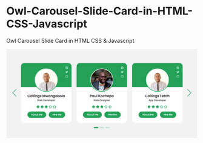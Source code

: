 # Owl-Carousel-Slide-Card-in-HTML-CSS-Javascript
Owl Carousel Slide Card in HTML CSS &amp; Javascript

![alt text](https://github.com/Collin0012/Owl-Carousel-Slide-Card-in-HTML-CSS-Javascript/blob/master/demo.png?raw=true)
